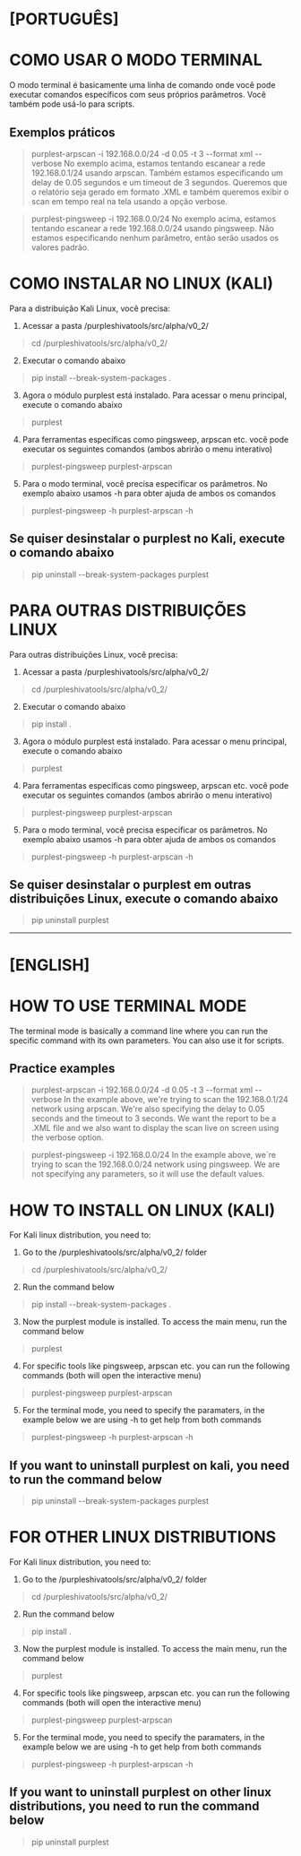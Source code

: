 # [PORTUGUÊS]
# COMO USAR O MODO TERMINAL

O modo terminal é basicamente uma linha de comando onde você pode executar comandos específicos com seus próprios parâmetros. Você também pode usá-lo para scripts.

## Exemplos práticos
> purplest-arpscan -i 192.168.0.0/24 -d 0.05 -t 3 --format xml --verbose
No exemplo acima, estamos tentando escanear a rede 192.168.0.1/24 usando arpscan. Também estamos especificando um delay de 0.05 segundos e um timeout de 3 segundos. Queremos que o relatório seja gerado em formato .XML e também queremos exibir o scan em tempo real na tela usando a opção verbose.

> purplest-pingsweep -i 192.168.0.0/24
No exemplo acima, estamos tentando escanear a rede 192.168.0.0/24 usando pingsweep. Não estamos especificando nenhum parâmetro, então serão usados os valores padrão.


# COMO INSTALAR NO LINUX (KALI)

Para a distribuição Kali Linux, você precisa:
1. Acessar a pasta /purpleshivatools/src/alpha/v0_2/
> cd /purpleshivatools/src/alpha/v0_2/

2. Executar o comando abaixo
> pip install --break-system-packages .

3. Agora o módulo purplest está instalado. Para acessar o menu principal, execute o comando abaixo
> purplest

4. Para ferramentas específicas como pingsweep, arpscan etc. você pode executar os seguintes comandos (ambos abrirão o menu interativo)
> purplest-pingsweep
> purplest-arpscan

5. Para o modo terminal, você precisa especificar os parâmetros. No exemplo abaixo usamos -h para obter ajuda de ambos os comandos
> purplest-pingsweep -h
> purplest-arpscan -h

## Se quiser desinstalar o purplest no Kali, execute o comando abaixo
> pip uninstall --break-system-packages purplest


# PARA OUTRAS DISTRIBUIÇÕES LINUX
Para outras distribuições Linux, você precisa:
1. Acessar a pasta /purpleshivatools/src/alpha/v0_2/
> cd /purpleshivatools/src/alpha/v0_2/

2. Executar o comando abaixo
> pip install .

3. Agora o módulo purplest está instalado. Para acessar o menu principal, execute o comando abaixo
> purplest

4. Para ferramentas específicas como pingsweep, arpscan etc. você pode executar os seguintes comandos (ambos abrirão o menu interativo)
> purplest-pingsweep
> purplest-arpscan

5. Para o modo terminal, você precisa especificar os parâmetros. No exemplo abaixo usamos -h para obter ajuda de ambos os comandos
> purplest-pingsweep -h
> purplest-arpscan -h

## Se quiser desinstalar o purplest em outras distribuições Linux, execute o comando abaixo
> pip uninstall purplest

-----------------------------------------------------------------------------------------------------------------------------------------

# [ENGLISH]
# HOW TO USE TERMINAL MODE

The terminal mode is basically a command line where you can run the specific command with its own parameters. You can also use it for scripts.

## Practice examples
> purplest-arpscan -i 192.168.0.0/24 -d 0.05 -t 3 --format xml --verbose
In the example above, we're trying to scan the 192.168.0.1/24 network using arpscan. We're also specifying the delay to 0.05 seconds and the timeout to 3 seconds. We want the report to be a .XML file and we also want to display the scan live on screen using the verbose option.

> purplest-pingsweep -i 192.168.0.0/24
In the example above, we`re trying to scan the 192.168.0.0/24 network using pingsweep. We are not specifying any parameters, so it will use the default values.


# HOW TO INSTALL ON LINUX (KALI)

For Kali linux distribution, you need to:
1. Go to the /purpleshivatools/src/alpha/v0_2/ folder
> cd /purpleshivatools/src/alpha/v0_2/

2. Run the command below
> pip install --break-system-packages .

3. Now the purplest module is installed. To access the main menu, run the command below
> purplest

4. For specific tools like pingsweep, arpscan etc. you can run the following commands (both will open the interactive menu)
> purplest-pingsweep
> purplest-arpscan

5. For the terminal mode, you need to specify the paramaters, in the example below we are using -h to get help from both commands
> purplest-pingsweep -h
> purplest-arpscan -h

## If you want to uninstall purplest on kali, you need to run the command below
> pip uninstall --break-system-packages purplest


# FOR OTHER LINUX DISTRIBUTIONS
For Kali linux distribution, you need to:
1. Go to the /purpleshivatools/src/alpha/v0_2/ folder
> cd /purpleshivatools/src/alpha/v0_2/

2. Run the command below
> pip install .

3. Now the purplest module is installed. To access the main menu, run the command below
> purplest

4. For specific tools like pingsweep, arpscan etc. you can run the following commands (both will open the interactive menu)
> purplest-pingsweep
> purplest-arpscan

5. For the terminal mode, you need to specify the paramaters, in the example below we are using -h to get help from both commands
> purplest-pingsweep -h
> purplest-arpscan -h

## If you want to uninstall purplest on other linux distributions, you need to run the command below
> pip uninstall purplest